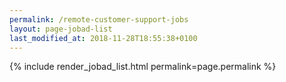 ```yaml
---
permalink: /remote-customer-support-jobs
layout: page-jobad-list
last_modified_at: 2018-11-28T18:55:38+0100
---
```

{% include render_jobad_list.html permalink=page.permalink %}
